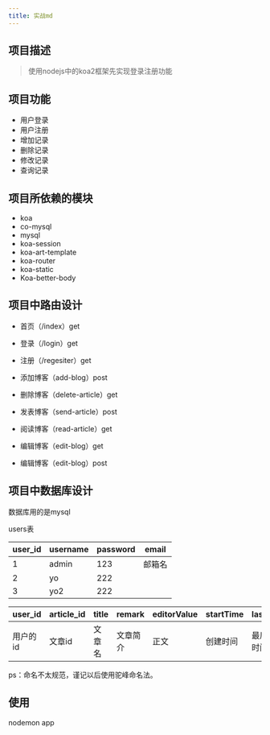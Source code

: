 ```yaml
---
title: 实战md
---
```








## 项目描述

> 使用nodejs中的koa2框架先实现登录注册功能

## 项目功能

+ 用户登录
+ 用户注册
+ 增加记录
+ 删除记录
+ 修改记录
+ 查询记录



<!--more-->

## 项目所依赖的模块

+ koa
+ co-mysql
+ mysql
+ koa-session
+ koa-art-template
+ koa-router
+ koa-static
+ Koa-better-body

## 项目中路由设计

+ 首页（/index）get
+ 登录（/login）get
+ 注册（/regesiter）get

+ 添加博客（add-blog）post
+ 删除博客（delete-article）get
+ 发表博客（send-article）post
+ 阅读博客（read-article）get
+ 编辑博客（edit-blog）get
+ 编辑博客（edit-blog）post



## 项目中数据库设计

数据库用的是mysql

users表

| user_id | username | password | email  |
| ------- | -------- | -------- | ------ |
| 1       | admin    | 123      | 邮箱名 |
| 2       | yo       | 222      |        |
| 3       | yo2      | 222      |        |

| user_id  | article_id | title  | remark   | editorValue | startTime | lastTime     | author |
| -------- | ---------- | ------ | -------- | ----------- | --------- | ------------ | ------ |
| 用户的id | 文章id     | 文章名 | 文章简介 | 正文        | 创建时间  | 最后编辑时间 | 作者   |

ps：命名不太规范，谨记以后使用驼峰命名法。

## 使用

nodemon app